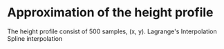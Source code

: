# Approximation of the height profile

The height profile consist of 500 samples, (x, y).
Lagrange's Interpolation
Spline interpolation
